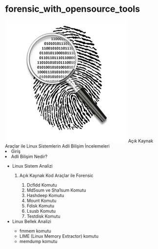 # forensic_with_opensource_tools
<html>

 <img src="https://github.com/kgcoskun/forensic_with_opensource_tools/blob/master/forensic.png">
Açık Kaynak Araçlar ile Linux Sistemlerin Adli Bilişim İncelemeleri
</br>
<li>Giriş</li>
<li>Adli Bilişim Nedir?</li>
<ul>
<li>Linux Sistem Analizi</li>
 <ol>
  <li>Açık Kaynak Kod Araçlar ile Forensic</li>
  <ol>
   <li>Dcfldd Komutu</li>
   <li>Md5sum ve Sha1sum Komutu</li>
   <li>Hashdeep Komutu</li>
   <li>Mount Komutu</li>
   <li>Fdisk Komutu</li>
   <li>Lsusb Komutu</li>
   <li>Testdisk Komutu</li>
   </ol>
  </ol>
<li>Linux Bellek Analizi</li>
 <ul>
  <li>fmmem komutu</li>
  <li>LIME (Linux Memory Extractor) komutu</li>
  <li>memdump komutu</li>
 </ul>
</ul>
</html> 
